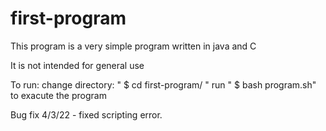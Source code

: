 # first-program
This program is a very simple program written in java and C


It is not intended for general use


To run:
change directory: " $ cd first-program/ "
run " $ bash program.sh" to exacute the program


Bug fix 4/3/22 - fixed scripting error.
